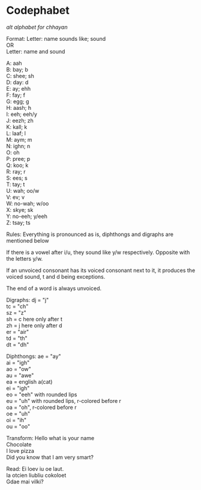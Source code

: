 # Codephabet
*alt alphabet for chhayan*

Format:
Letter: name sounds like; sound  
OR  
Letter: name and sound

A: aah  
B: bay; b  
C: shee; sh  
D: day: d  
E: ay; ehh  
F: fay; f  
G: egg; g  
H: aash; h  
I: eeh; eeh/y  
J: eezh; zh  
K: kall; k  
L: laaf; l  
M: aym; m  
N: ighn; n  
O: oh  
P: pree; p  
Q: koo; k  
R: ray; r  
S: ees; s  
T: tay; t  
U: wah; oo/w  
V: ev; v  
W: no-wah; w/oo  
X: skye; sk  
Y: no-eeh; y/eeh  
Z: tsay; ts  

Rules:
Everything is pronounced as is, diphthongs and digraphs are mentioned below

If there is a vowel after i/u, they sound like y/w respectively.
Opposite with the letters y/w.

If an unvoiced consonant has its voiced consonant next to it, it produces the voiced sound, t and d being exceptions.

The end of a word is always unvoiced.

Digraphs:
dj = "j"  
tc = "ch"  
sz = "z"  
sh = c here only after t  
zh = j here only after d  
er = "air"  
td = "th"  
dt = "dh"  

Diphthongs:
ae = "ay"  
ai = "igh"  
ao = "ow"  
au = "awe"  
ea = english a(cat)  
ei = "igh"  
eo = "eeh" with rounded lips   
eu = "uh" with rounded lips, r-colored before r  
oa = "oh", r-colored before r  
oe = "uh"  
oi = "ih"  
ou = "oo"  

Transform:
Hello what is your name  
Chocolate  
I love pizza  
Did you know that I am very smart?  

Read:
Ei loev iu oe laut.  
Ia otcien liubliu cokoloet  
Gdae mai vilki?  
